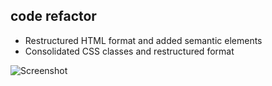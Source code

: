 ## code refactor
* Restructured HTML format and added semantic elements
* Consolidated CSS classes and restructured format

![Screenshot](./Develop/assets/images/screenshot.png)
